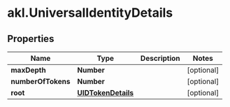 # akl.UniversalIdentityDetails

## Properties

Name | Type | Description | Notes
------------ | ------------- | ------------- | -------------
**maxDepth** | **Number** |  | [optional] 
**numberOfTokens** | **Number** |  | [optional] 
**root** | [**UIDTokenDetails**](UIDTokenDetails.md) |  | [optional] 


